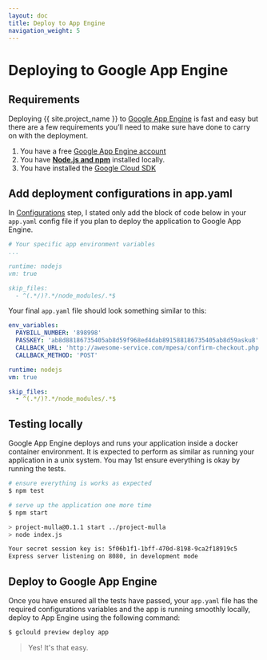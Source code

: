 ```yaml
---
layout: doc
title: Deploy to App Engine
navigation_weight: 5
---
```


# Deploying to Google App Engine

## Requirements

Deploying {{ site.project_name }} to [Google App Engine](https://cloud.google.com/appengine/) is
fast and easy but there are a few requirements you’ll need to make sure have done to carry on
with the deployment.

1. You have a free [Google App Engine account](https://console.cloud.google.com/freetrial)
2. You have [**Node.js and npm**](https://nodejs.org/en/) installed locally.
3. You have installed the [Google Cloud SDK](https://cloud.google.com/sdk/docs/)

## Add deployment configurations in app.yaml

In [Configurations](./configuration.html) step, I stated only add the block of code below in
your `app.yaml` config file if you plan to deploy the application to Google App Engine.

```yaml
# Your specific app environment variables
...

runtime: nodejs
vm: true

skip_files:
  - ^(.*/)?.*/node_modules/.*$
```

Your final `app.yaml` file should look something similar to this:

```yaml
env_variables:
  PAYBILL_NUMBER: '898998'
  PASSKEY: 'ab8d88186735405ab8d59f968ed4dab891588186735405ab8d59asku8'
  CALLBACK_URL: 'http://awesome-service.com/mpesa/confirm-checkout.php'
  CALLBACK_METHOD: 'POST'

runtime: nodejs
vm: true

skip_files:
  - ^(.*/)?.*/node_modules/.*$
```

## Testing locally

Google App Engine deploys and runs your application inside a docker container environment. It is
expected to perform as similar as running your application in a unix system. You may 1st ensure
everything is okay by running the tests.

```bash
# ensure everything is works as expected
$ npm test
```

```bash
# serve up the application one more time
$ npm start

> project-mulla@0.1.1 start ../project-mulla
> node index.js

Your secret session key is: 5f06b1f1-1bff-470d-8198-9ca2f18919c5
Express server listening on 8080, in development mode
```

## Deploy to Google App Engine

Once you have ensured all the tests have passed, your `app.yaml` file has the required
configurations variables and the app is running smoothly locally, deploy to App Engine using
the following command:

```bash
$ gclould preview deploy app
```

> Yes! It's that easy.
